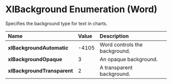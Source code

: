 
# XlBackground Enumeration (Word)

Specifies the background type for text in charts.



|**Name**|**Value**|**Description**|
|:-----|:-----|:-----|
|**xlBackgroundAutomatic**|-4105|Word controls the background.|
|**xlBackgroundOpaque**|3|An opaque background.|
|**xlBackgroundTransparent**|2|A transparent background.|
